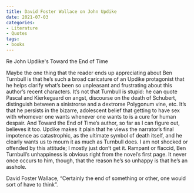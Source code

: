 ```yaml
---
title: David Foster Wallace on John Updike
date: 2021-07-03
categories:
- Literature
- Quotes
tags:
- books
---
```


Re John Updike's Toward the End of Time

Maybe the one thing that the reader ends up appreciating about Ben Turnbull is that he’s such a broad caricature of an 
Updike protagonist that he helps clarify what’s been so unpleasant and frustrating about this author’s recent characters. 
It’s not that Turnbull is stupid: he can quote Pascal and Kierkegaard on angst, discourse on the death of Schubert, 
distinguish between a sinistrorse and a dextrorse Polygonum vine, etc. 
It’s that he persists in the bizarre, adolescent belief that getting to have sex with whomever one wants whenever one wants to is a cure for human despair. 
And Toward the End of Time’s author, so far as I can figure out, believes it too. 
Updike makes it plain that he views the narrator’s final impotence as catastrophic, as the ultimate symbol of death itself, 
and he clearly wants us to mourn it as much as Turnbull does. 
I am not shocked or offended by this attitude; I mostly just don’t get it. 
Rampant or flaccid, Ben Turnbull’s unhappiness is obvious right from the novel’s first page. 
It never once occurs to him, though, that the reason he’s so unhappy is that he’s an asshole.

David Foster Wallace, “Certainly the end of something or other, one would sort of have to think”.
